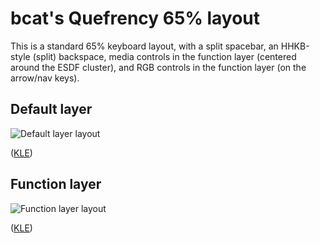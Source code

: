 # bcat's Quefrency 65% layout

This is a standard 65% keyboard layout, with a split spacebar, an HHKB-style
(split) backspace, media controls in the function layer (centered around the
ESDF cluster), and RGB controls in the function layer (on the arrow/nav keys).

## Default layer

![Default layer layout](https://i.imgur.com/gfVTuPO.png)

([KLE](http://www.keyboard-layout-editor.com/#/gists/60a262432bb340b37d364a4424f3037b))

## Function layer

![Function layer layout](https://i.imgur.com/Wmx1hfx.png)

([KLE](http://www.keyboard-layout-editor.com/#/gists/59636898946da51f91fb290f8e078b4d))
